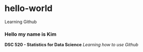 # hello-world
Learning Github

### Hello my name is Kim

**DSC 520 - Statistics for Data Science**
*Learning how to use Github*
